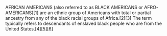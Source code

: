 AFRICAN AMERICANS (also referred to as BLACK AMERICANS or AFRO-AMERICANS)[1] are an ethnic group of Americans with total or partial ancestry from any of the black racial groups of Africa.[2][3] The term typically refers to descendants of enslaved black people who are from the United States.[4][5][6]
